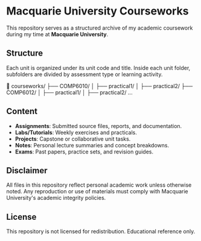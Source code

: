 # Macquarie University Courseworks

This repository serves as a structured archive of my academic coursework during my time at **Macquarie University**.

## Structure

Each unit is organized under its unit code and title. Inside each unit folder, subfolders are divided by assessment type or learning activity.

📁 courseworks/
├── COMP6010/
│ ├── practical1/
│ ├── practical2/
├── COMP6012/
│ ├── practical1/
│ ├── practical2/
...

## Content

- **Assignments**: Submitted source files, reports, and documentation.
- **Labs/Tutorials**: Weekly exercises and practicals.
- **Projects**: Capstone or collaborative unit tasks.
- **Notes**: Personal lecture summaries and concept breakdowns.
- **Exams**: Past papers, practice sets, and revision guides.

## Disclaimer

All files in this repository reflect personal academic work unless otherwise noted. Any reproduction or use of materials must comply with Macquarie University's academic integrity policies.

## License

This repository is not licensed for redistribution. Educational reference only.